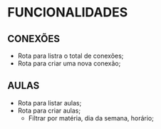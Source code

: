 # FUNCIONALIDADES

## CONEXÕES

- Rota para listra o total de conexões;
- Rota para criar uma nova conexão;

## AULAS
- Rota para listar aulas;
- Rota para criar aulas;
  - Filtrar por matéria, dia da semana, horário;